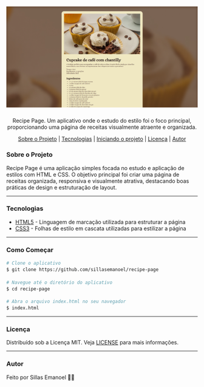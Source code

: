 <h1 align="center">
    <img src="./recipe-page.png">
</h1>
<p align="center">Recipe Page. Um aplicativo onde o estudo do estilo foi o foco principal, proporcionando uma página de receitas visualmente atraente e organizada.</p>
<p align="center">
 <a href="#sobre-o-projeto">Sobre o Projeto</a> |
 <a href="#tecnologias">Tecnologias</a> |
 <a href="#iniciando-o-projeto">Iniciando o projeto</a> |
 <a href="#licença">Licença</a> |
 <a href="#autor">Autor</a> 
</p>

### Sobre o Projeto

Recipe Page é uma aplicação simples focada no estudo e aplicação de estilos com HTML e CSS. O objetivo principal foi criar uma página de receitas organizada, responsiva e visualmente atrativa, destacando boas práticas de design e estruturação de layout.

---

### Tecnologias

- [HTML5](https://developer.mozilla.org/en-US/docs/Web/Guide/HTML/HTML5) - Linguagem de marcação utilizada para estruturar a página
- [CSS3](https://developer.mozilla.org/en-US/docs/Web/CSS) - Folhas de estilo em cascata utilizadas para estilizar a página

---

### Como Começar

```bash
# Clone o aplicativo
$ git clone https://github.com/sillasemanoel/recipe-page

# Navegue até o diretório do aplicativo
$ cd recipe-page

# Abra o arquivo index.html no seu navegador
$ index.html
```

---

### Licença

Distribuído sob a Licença MIT. Veja [LICENSE](LICENSE) para mais informações.

---

### Autor

Feito por Sillas Emanoel 👋🏽
